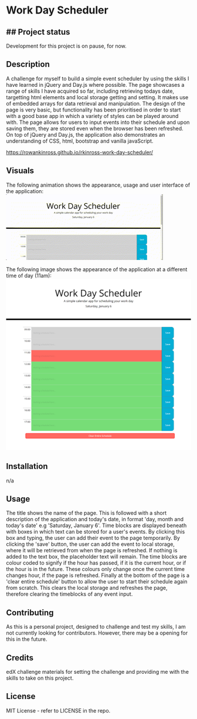 # Work Day Scheduler

## ## Project status
Development for this project is on pause, for now.

## Description
A challenge for myself to build a simple event scheduler by using the skills I have learned in jQuery and Day.js where possible. The page showcases a range of skills I have acquired so far, including retrieving todays date, targetting html elements and local storage getting and setting. It makes use of embedded arrays for data retrieval and manipulation. The design of the page is very basic, but functionality has been prioritised in order to start with a good base app in which a variety of styles can be played around with. The page allows for users to input events into their schedule and upon saving them, they are stored even when the browser has been refreshed. On top of jQuery and Day.js, the application also demonstrates an understanding of CSS, html, bootstrap and vanilla javaScript. 

https://rowankinross.github.io/rkinross-work-day-scheduler/

## Visuals
The following animation shows the appearance, usage and user interface of the application:
![scheduler demo](./assets/images/work-day-scheduler-demo.gif)

The following image shows the appearance of the application at a different time of day (11am):
![scheduler screencapture](./assets/images/work-day-scheduler-screen-capture.png)

## Installation
n/a

## Usage
The title shows the name of the page. This is followed with a short description of the application and today's date, in format 'day, month and today's date' e.g 'Saturday, January 6'. Time blocks are displayed beneath with boxes in which text can be stored for a user's events. By clicking this box and typing, the user can add their event to the page temporarily. By clicking the 'save' button, the user can add the event to local storage, where it will be retrieved from when the page is refreshed. If nothing is added to the text box, the placeholder text will remain. The time blocks are colour coded to signify if the hour has passed, if it is the current hour, or if the hour is in the future. These colours only change once the current time changes hour, if the page is refreshed. Finally at the bottom of the page is a 'clear entire schedule' button to allow the user to start their schedule again from scratch. This clears the local storage and refreshes the page, therefore clearing the timeblocks of any event input.


## Contributing
As this is a personal project, designed to challenge and test my skills, I am not currently looking for contributors. However, there may be a opening for this in the future.

## Credits

edX challenge materials for setting the challenge and providing me with the skills to take on this project.

## License

MIT License - refer to LICENSE in the repo.